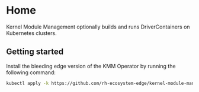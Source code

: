 # Home

Kernel Module Management optionally builds and runs DriverContainers on Kubernetes clusters.

## Getting started

Install the bleeding edge version of the KMM Operator by running the following command:

```bash
kubectl apply -k https://github.com/rh-ecosystem-edge/kernel-module-management/config/default
```
